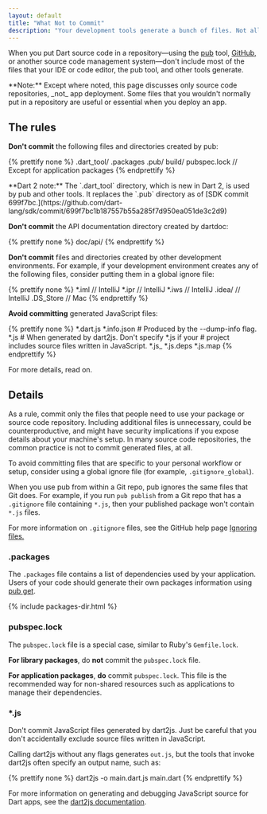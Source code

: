 ```yaml
---
layout: default
title: "What Not to Commit"
description: "Your development tools generate a bunch of files. Not all of them should be committed."
---
```


When you put Dart source code in a repository—using the
[pub](/tools/pub) tool, [GitHub,](https://github.com/)
or another source code management system—don't include most of the files
that your IDE or code editor, the pub tool, and other tools generate.

<aside class="alert alert-info" markdown="1">
**Note:**
Except where noted, this page discusses only source code repositories,
_not_ app deployment.
Some files that you wouldn't normally put in a repository
are useful or essential when you deploy an app.
</aside>

## The rules

**Don't commit** the following files and directories
created by pub:

{% prettify none %}
.dart_tool/
.packages
.pub/
build/
pubspec.lock  // Except for application packages
{% endprettify %}

<aside class="alert alert-info" markdown="1">
**Dart 2 note:** The `.dart_tool` directory, which is new in Dart 2,
is used by pub and other tools. It replaces the `.pub` directory as of
[SDK commit 699f7bc.](https://github.com/dart-lang/sdk/commit/699f7bc1b187557b55a285f7d950ea051de3c2d9)
</aside>

**Don't commit** the API documentation directory created by dartdoc:

{% prettify none %}
doc/api/
{% endprettify %}

**Don't commit** files and directories
created by other development environments.
For example, if your development environment creates
any of the following files,
consider putting them in a global ignore file:

{% prettify none %}
*.iml         // IntelliJ
*.ipr         // IntelliJ
*.iws         // IntelliJ
.idea/        // IntelliJ
.DS_Store     // Mac
{% endprettify %}

**Avoid committing** generated JavaScript files:

{% prettify none %}
*.dart.js
*.info.json      # Produced by the --dump-info flag.
*.js             # When generated by dart2js. Don't specify *.js if your
                 # project includes source files written in JavaScript.
*.js_
*.js.deps
*.js.map
{% endprettify %}

For more details, read on.

## Details

As a rule, commit only the files that people need
to use your package or source code repository.
Including additional files is unnecessary,
could be counterproductive,
and might have security implications
if you expose details about your machine's setup.
In many source code repositories,
the common practice is not to commit generated files, at all.

To avoid committing files that are
specific to your personal workflow or setup,
consider using a global ignore file
(for example, `.gitignore_global`).

When you use pub from within a Git repo,
pub ignores the same files that Git does.
For example, if you run `pub publish` from a Git repo
that has a `.gitignore` file containing `*.js`,
then your published package won't contain `*.js` files.

For more information on `.gitignore` files,
see the GitHub help page
[Ignoring files.](https://help.github.com/articles/ignoring-files)


### .packages

The `.packages` file contains a list of dependencies used by your application.
Users of your code should generate their own packages information
using [pub get](/tools/pub/get-started#installing-packages).

{% include packages-dir.html %}

### pubspec.lock

The `pubspec.lock` file is a special case,
similar to Ruby's `Gemfile.lock`.

**For library packages**, do **not** commit the `pubspec.lock` file.

**For application packages**, **do** commit `pubspec.lock`.
This file is the recommended way for non-shared resources
such as applications to manage their dependencies.

### *.js

Don't commit JavaScript files generated by dart2js. Just be careful
that you don't accidentally exclude source files written in JavaScript.

Calling dart2js without any flags generates `out.js`, but the
tools that invoke dart2js often specify an output name, such as:

{% prettify none  %}
dart2js -o main.dart.js main.dart
{% endprettify %}

For more information on generating and debugging
JavaScript source for Dart apps, see the
[dart2js documentation]({{site.webdev}}/tools/dart2js).
